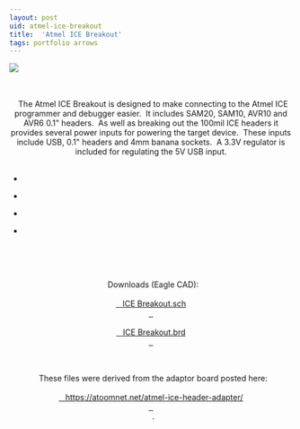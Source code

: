```yaml
---
layout: post
uid: atmel-ice-breakout
title:  'Atmel ICE Breakout'
tags: portfolio arrows
---
```


<div class="projects clearfix">
 <a href="{{ site.url }}/images/portfolio/atmel-ice-breakout/IMG_20180407_174322.jpg">
  <img src = "{{ site.url }}/images/portfolio/atmel-ice-breakout/IMG_20180407_174322.jpg">
 </a>
</div>
<br>

<div class="sqs-html-content">
 <p class="" style="text-align:center;white-space:pre-wrap;">
  The Atmel ICE Breakout is designed to make connecting to the Atmel ICE programmer and debugger easier.  It includes SAM20, SAM10, AVR10 and AVR6 0.1" headers.  As well as breaking out the 100mil ICE headers it provides several power inputs for powering the target device.  These inputs include USB, 0.1" headers and 4mm banana sockets.  A 3.3V regulator is included for regulating the 5V USB input.
 </p>
</div>


<ul class="projects clearfix">
  <li>
    <div class="project" style='background-image: url({{ site.url }}/images/portfolio/atmel-ice-breakout/IMG_20180212_112206.jpg)'>
      <a class="cover" href="{{ site.url }}/images/portfolio/atmel-ice-breakout/IMG_20180212_112206.jpg"></a>
    </div>
  </li>
  <li>
    <div class="project" style='background-image: url({{ site.url }}/images/portfolio/atmel-ice-breakout/IMG_20180212_112211.jpg)'>
      <a class="cover" href="{{ site.url }}/images/portfolio/atmel-ice-breakout/IMG_20180212_112211.jpg"></a>
    </div>
  </li>
  <li>
    <div class="project" style='background-image: url({{ site.url }}/images/portfolio/atmel-ice-breakout/IMG_20180212_112244.jpg)'>
      <a class="cover" href="{{ site.url }}/images/portfolio/atmel-ice-breakout/IMG_20180212_112244.jpg"></a>
    </div>
  </li>
  <li>
    <div class="project" style='background-image: url({{ site.url }}/images/portfolio/atmel-ice-breakout/IMG_20180407_174322.jpg)'>
      <a class="cover" href="{{ site.url }}/images/portfolio/atmel-ice-breakout/IMG_20180407_174322.jpg"></a>
    </div>
  </li>
</ul>
<br>
<br>

<div class="sqs-html-content">
 <p class="" style="text-align:center;white-space:pre-wrap;">
  Downloads (Eagle CAD):
  <a href="{{ site.url }}/files/atmel-ice-breakout/ice_header_adapter_pcb.sch">
   ICE Breakout.sch
  </a>
  <a href="{{ site.url }}/files/atmel-ice-breakout/ice_header_adapter_pcb.brd">
   ICE Breakout.brd
  </a>
 </p>
 <p class="" style="text-align:center;white-space:pre-wrap;">
  These files were derived from the adaptor board posted here:
  <a href="https://atoomnet.net/atmel-ice-header-adapter/" target="_blank">
   https://atoomnet.net/atmel-ice-header-adapter/
  </a>
  .
 </p>
</div>


